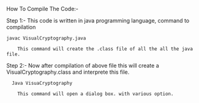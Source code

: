 How To Compile The Code:-

Step 1:-
       This code is written in java programming language, command to compilation
	
	javac VisualCryptography.java
      
        This command will create the .class file of all the all the java file.

Step 2:-
	Now after compilation of above file this will create a VisualCryptography.class and interprete this file.
	
	  Java VisuaCryptography 
   
        This command will open a dialog box. with various option.

  
